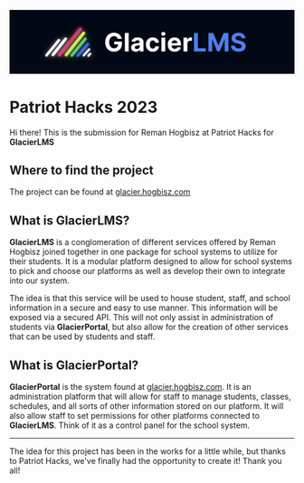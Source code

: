 ![GlacierLMS Logo](./pictures/logo_with_name.png)

# Patriot Hacks 2023

Hi there! This is the submission for Reman Hogbisz at Patriot Hacks for <strong>GlacierLMS</strong>

## Where to find the project

The project can be found at [glacier.hogbisz.com](https://glacier.hogbisz.com)

## What is GlacierLMS?

<strong>GlacierLMS</strong> is a conglomeration of different services offered by Reman Hogbisz joined together in one package for school systems to utilize for their students. It is a modular platform designed to allow for school systems to pick and choose our platforms as well as develop their own to integrate into our system.

The idea is that this service will be used to house student, staff, and school information in a secure and easy to use manner. This information will be exposed via a secured API. This will not only assist in administration of students via <strong>GlacierPortal</strong>, but also allow for the creation of other services that can be used by students and staff.

## What is GlacierPortal?

<strong>GlacierPortal</strong> is the system found at [glacier.hogbisz.com](https://glacier.hogbisz.com). It is an administration platform that will allow for staff to manage students, classes, schedules, and all sorts of other information stored on our platform. It will also allow staff to set permissions for other platforms connected to <strong>GlacierLMS</strong>. Think of it as a control panel for the school system.

---

The idea for this project has been in the works for a little while, but thanks to Patriot Hacks, we've finally had the opportunity to create it! Thank you all!
